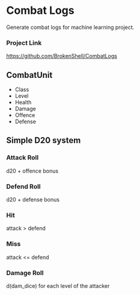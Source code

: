 # Combat Logs
Generate combat logs for machine learning project.

### Project Link
https://github.com/BrokenShell/CombatLogs

## CombatUnit
- Class
- Level
- Health
- Damage
- Offence
- Defense

## Simple D20 system
### Attack Roll
d20 + offence bonus

### Defend Roll
d20 + defense bonus

### Hit
attack > defend

### Miss
attack <= defend

### Damage Roll
d(dam_dice) for each level of the attacker
